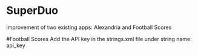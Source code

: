 # SuperDuo
improvement of two existing apps:  Alexandria and Football Scores

#Football Scores
Add the API key in the strings.xml file under string name:  api_key
